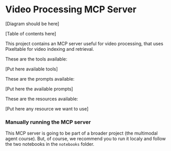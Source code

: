 # Video Processing MCP Server

[Diagram should be here]

[Table of contents here]

This project contains an MCP server useful for video processing, that uses Pixeltable for video indexing and retrieval.

These are the tools available:

[Put here available tools]

These are the prompts available:

[Put here the available prompts]

These are the resources available:

[Put here any resource we want to use]

### Manually running the MCP server

This MCP server is going to be part of a broader project (the multimodal agent course). But, of course, we recommend you to run it localy and follow the two notebooks in the `notebooks` folder.


